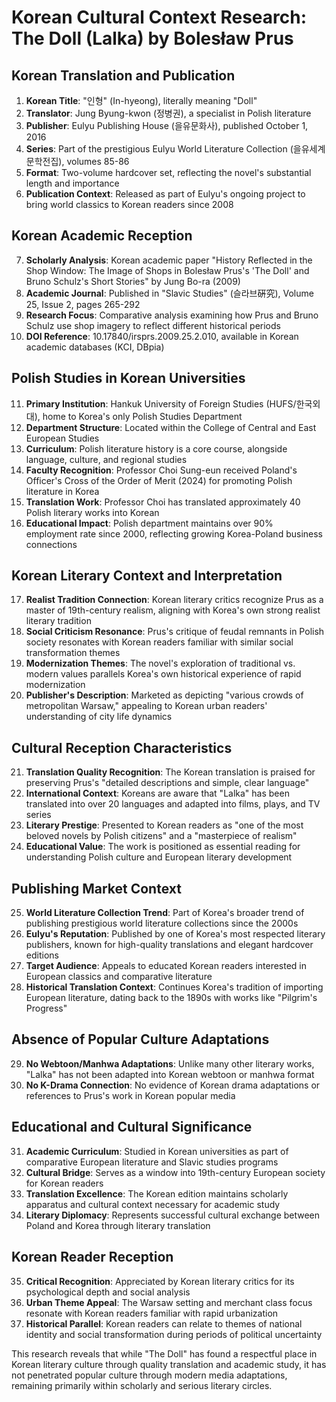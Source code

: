 # Korean Cultural Context Research: The Doll (Lalka) by Bolesław Prus

## Korean Translation and Publication

1. **Korean Title**: "인형" (In-hyeong), literally meaning "Doll"
2. **Translator**: Jung Byung-kwon (정병권), a specialist in Polish literature
3. **Publisher**: Eulyu Publishing House (을유문화사), published October 1, 2016
4. **Series**: Part of the prestigious Eulyu World Literature Collection (을유세계문학전집), volumes 85-86
5. **Format**: Two-volume hardcover set, reflecting the novel's substantial length and importance
6. **Publication Context**: Released as part of Eulyu's ongoing project to bring world classics to Korean readers since 2008

## Korean Academic Reception

7. **Scholarly Analysis**: Korean academic paper "History Reflected in the Shop Window: The Image of Shops in Bolesław Prus's 'The Doll' and Bruno Schulz's Short Stories" by Jung Bo-ra (2009)
8. **Academic Journal**: Published in "Slavic Studies" (슬라브硏究), Volume 25, Issue 2, pages 265-292
9. **Research Focus**: Comparative analysis examining how Prus and Bruno Schulz use shop imagery to reflect different historical periods
10. **DOI Reference**: 10.17840/irsprs.2009.25.2.010, available in Korean academic databases (KCI, DBpia)

## Polish Studies in Korean Universities

11. **Primary Institution**: Hankuk University of Foreign Studies (HUFS/한국외대), home to Korea's only Polish Studies Department
12. **Department Structure**: Located within the College of Central and East European Studies
13. **Curriculum**: Polish literature history is a core course, alongside language, culture, and regional studies
14. **Faculty Recognition**: Professor Choi Sung-eun received Poland's Officer's Cross of the Order of Merit (2024) for promoting Polish literature in Korea
15. **Translation Work**: Professor Choi has translated approximately 40 Polish literary works into Korean
16. **Educational Impact**: Polish department maintains over 90% employment rate since 2000, reflecting growing Korea-Poland business connections

## Korean Literary Context and Interpretation

17. **Realist Tradition Connection**: Korean literary critics recognize Prus as a master of 19th-century realism, aligning with Korea's own strong realist literary tradition
18. **Social Criticism Resonance**: Prus's critique of feudal remnants in Polish society resonates with Korean readers familiar with similar social transformation themes
19. **Modernization Themes**: The novel's exploration of traditional vs. modern values parallels Korea's own historical experience of rapid modernization
20. **Publisher's Description**: Marketed as depicting "various crowds of metropolitan Warsaw," appealing to Korean urban readers' understanding of city life dynamics

## Cultural Reception Characteristics

21. **Translation Quality Recognition**: The Korean translation is praised for preserving Prus's "detailed descriptions and simple, clear language"
22. **International Context**: Koreans are aware that "Lalka" has been translated into over 20 languages and adapted into films, plays, and TV series
23. **Literary Prestige**: Presented to Korean readers as "one of the most beloved novels by Polish citizens" and a "masterpiece of realism"
24. **Educational Value**: The work is positioned as essential reading for understanding Polish culture and European literary development

## Publishing Market Context

25. **World Literature Collection Trend**: Part of Korea's broader trend of publishing prestigious world literature collections since the 2000s
26. **Eulyu's Reputation**: Published by one of Korea's most respected literary publishers, known for high-quality translations and elegant hardcover editions
27. **Target Audience**: Appeals to educated Korean readers interested in European classics and comparative literature
28. **Historical Translation Context**: Continues Korea's tradition of importing European literature, dating back to the 1890s with works like "Pilgrim's Progress"

## Absence of Popular Culture Adaptations

29. **No Webtoon/Manhwa Adaptations**: Unlike many other literary works, "Lalka" has not been adapted into Korean webtoon or manhwa format
30. **No K-Drama Connection**: No evidence of Korean drama adaptations or references to Prus's work in Korean popular media

## Educational and Cultural Significance

31. **Academic Curriculum**: Studied in Korean universities as part of comparative European literature and Slavic studies programs
32. **Cultural Bridge**: Serves as a window into 19th-century European society for Korean readers
33. **Translation Excellence**: The Korean edition maintains scholarly apparatus and cultural context necessary for academic study
34. **Literary Diplomacy**: Represents successful cultural exchange between Poland and Korea through literary translation

## Korean Reader Reception

35. **Critical Recognition**: Appreciated by Korean literary critics for its psychological depth and social analysis
36. **Urban Theme Appeal**: The Warsaw setting and merchant class focus resonate with Korean readers familiar with rapid urbanization
37. **Historical Parallel**: Korean readers can relate to themes of national identity and social transformation during periods of political uncertainty

This research reveals that while "The Doll" has found a respectful place in Korean literary culture through quality translation and academic study, it has not penetrated popular culture through modern media adaptations, remaining primarily within scholarly and serious literary circles.